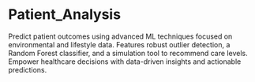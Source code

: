 # Patient_Analysis
Predict patient outcomes using advanced ML techniques focused on environmental and lifestyle data. Features robust outlier detection, a Random Forest classifier, and a simulation tool to recommend care levels. Empower healthcare decisions with data-driven insights and actionable predictions.
